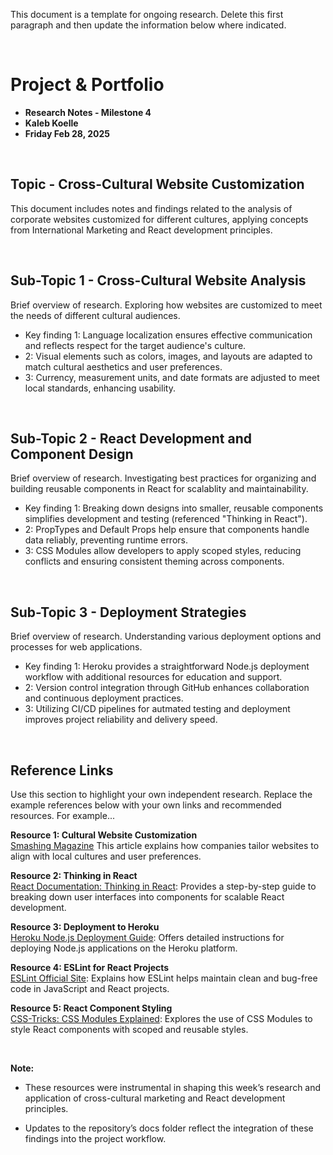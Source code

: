 This document is a template for ongoing research. Delete this first paragraph and then update the information below where indicated.

<br>

# Project & Portfolio

- **Research Notes - Milestone 4**
- **Kaleb Koelle**
- **Friday Feb 28, 2025**

<br>

## Topic - Cross-Cultural Website Customization

This document includes notes and findings related to the analysis of corporate websites customized for different cultures, applying concepts from International Marketing and React development principles.

<br>

## Sub-Topic 1 - Cross-Cultural Website Analysis

Brief overview of research. Exploring how websites are customized to meet the needs of different cultural audiences.

- Key finding 1: Language localization ensures effective communication and reflects respect for the target audience's culture.
- 2: Visual elements such as colors, images, and layouts are adapted to match cultural aesthetics and user preferences.
- 3: Currency, measurement units, and date formats are adjusted to meet local standards, enhancing usability.

<br>

## Sub-Topic 2 - React Development and Component Design

Brief overview of research. Investigating best practices for organizing and building reusable components in React for scalablity and maintainability.

- Key finding 1: Breaking down designs into smaller, reusable components simplifies development and testing (referenced "Thinking in React").
- 2: PropTypes and Default Props help ensure that components handle data reliably, preventing runtime errors.
- 3: CSS Modules allow developers to apply scoped styles, reducing conflicts and ensuring consistent theming across components.

<br>

## Sub-Topic 3 - Deployment Strategies

Brief overview of research. Understanding various deployment options and processes for web applications.

- Key finding 1: Heroku provides a straightforward Node.js deployment workflow with additional resources for education and support.
- 2: Version control integration through GitHub enhances collaboration and continuous deployment practices.
- 3: Utilizing CI/CD pipelines for autmated testing and deployment improves project reliability and delivery speed.

<br>

## Reference Links

Use this section to highlight your own independent research. Replace the example references below with your own links and recommended resources. For example...

**Resource 1: Cultural Website Customization**  
[Smashing Magazine](https://www.smashingmagazine.com/2010/02/cultural-differences-in-web-design/) This article explains how companies tailor websites to align with local cultures and user preferences.

**Resource 2: Thinking in React**  
[React Documentation: Thinking in React](https://react.dev/learn/thinking-in-react): Provides a step-by-step guide to breaking down user interfaces into components for scalable React development.

**Resource 3: Deployment to Heroku**  
[Heroku Node.js Deployment Guide](https://devcenter.heroku.com/articles/deploying-nodejs): Offers detailed instructions for deploying Node.js applications on the Heroku platform.

**Resource 4: ESLint for React Projects**  
[ESLint Official Site](https://eslint.org/): Explains how ESLint helps maintain clean and bug-free code in JavaScript and React projects.

**Resource 5: React Component Styling**  
[CSS-Tricks: CSS Modules Explained](https://css-tricks.com/css-modules-part-1-need/): Explores the use of CSS Modules to style React components with scoped and reusable styles.

<br>

**Note:**

- These resources were instrumental in shaping this week’s research and application of cross-cultural marketing and React development principles.

- Updates to the repository’s docs folder reflect the integration of these findings into the project workflow.
